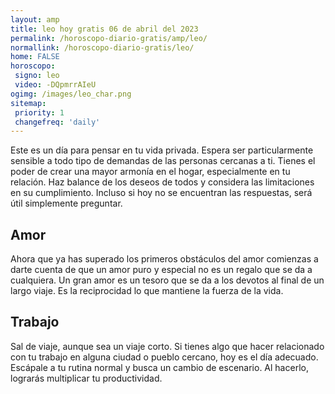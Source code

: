 ```yaml
---
layout: amp
title: leo hoy gratis 06 de abril del 2023 
permalink: /horoscopo-diario-gratis/amp/leo/
normallink: /horoscopo-diario-gratis/leo/
home: FALSE
horoscopo:
 signo: leo
 video: -DQpmrrAIeU
ogimg: /images/leo_char.png
sitemap:
 priority: 1
 changefreq: 'daily'
---
```



Este es un día para pensar en tu vida privada. Espera ser particularmente sensible a todo tipo de demandas de las personas cercanas a ti. Tienes el poder de crear una mayor armonía en el hogar, especialmente en tu relación. Haz balance de los deseos de todos y considera las limitaciones en su cumplimiento. Incluso si hoy no se encuentran las respuestas, será útil simplemente preguntar.

## Amor

Ahora que ya has superado los primeros obstáculos del amor comienzas a darte cuenta de que un amor puro y especial no es un regalo que se da a cualquiera. Un gran amor es un tesoro que se da a los devotos al final de un largo viaje. Es la reciprocidad lo que mantiene la fuerza de la vida.

## Trabajo

Sal de viaje, aunque sea un viaje corto. Si tienes algo que hacer relacionado con tu trabajo en alguna ciudad o pueblo cercano, hoy es el día adecuado. Escápale a tu rutina normal y busca un cambio de escenario. Al hacerlo, lograrás multiplicar tu productividad.